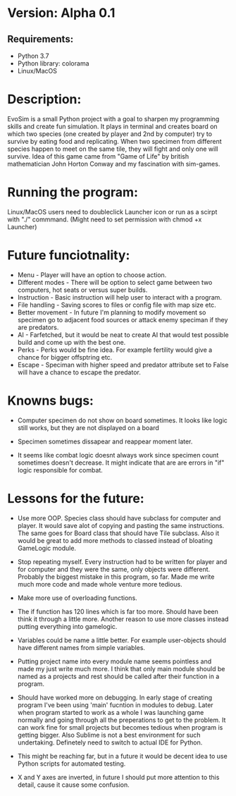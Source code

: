 # Version: Alpha 0.1

## Requirements:

- Python 3.7
- Python library: colorama
- Linux/MacOS

# Description:

EvoSim is a small Python project with a goal to sharpen my programming skills and create fun simulation. It plays in terminal and creates board on which two species (one created by player and 2nd by computer) try to survive by eating food and replicating. When two specimen from different species happen to meet on the same tile, they will fight and only one will survive. Idea of this game came from "Game of Life" by british mathematician John Horton Conway and my fascination with sim-games.

# Running the program:

Linux/MacOS users need to doubleclick Launcher icon or run as a scirpt with "./" commmand. (Might need to set permission with chmod +x Launcher)

# Future funciotnality:

* Menu - Player will have an option to choose action. 
* Different modes - There will be option to select game between two computers, hot seats or versus super builds.
* Instruction - Basic instruction will help user to interact with a program.
* File handling - Saving scores to files or config file with map size etc.
* Better movement - In future I'm planning to modify movement so specimen go to adjacent food sources or attack enemy speciman if they are predators.
* AI - Farfetched, but it would be neat to create AI that would test possible build and come up with the best one.
* Perks - Perks would be fine idea. For example fertility would give a chance for bigger offsptring etc.
* Escape - Speciman with higher speed and predator attribute set to False will have a chance to escape the predator.

# Knowns bugs:

* Computer specimen do not show on board sometimes. It looks like logic still works, but they are not displayed on a board

* Specimen sometimes dissapear and reappear moment later.

* It seems like combat logic doesnt always work since specimen count sometimes doesn't decrease. It might indicate that are are errors in "if" logic responsible for combat.

# Lessons for the future:

* Use more OOP. Species class should have subclass for computer and player. It would save alot of copying and pasting the same instructions. The same goes for Board class that should have Tile subclass. Also it would be great to add more methods to classed instead of bloating GameLogic module.

* Stop repeating myself. Every instruction had to be written for player and for computer and they were the same, only objects were different. Probably the biggest mistake in this program, so far. Made me write much more code and made whole venture more tedious. 

* Make more use of overloading functions.

* The if function has 120 lines which is far too more. Should have been think it through a little more. Another reason to use more classes instead putting everything into gamelogic.

* Variables could be name a little better. For example user-objects should have different names from simple variables.

* Putting project name into every module name seems pointless and made my just write much more. I think that only main module should be named as a projects and rest should be called after their function
in a program.

* Should have worked more on debugging. In early stage of creating program I've been using 'main' fucntion in modules to debug. Later when program started to work as a whole I was launching game normally and going through all the preperations to get to the problem. It can work fine for small projects but becomes tedious when program is getting bigger. Also Sublime is not a best environment for such undertaking. Definetely need to switch to actual IDE for Python.

* This might be reaching far, but in a future it would be decent idea to use Python scripts for automated testing.

* X and Y axes are inverted, in future I should put more attention to this detail, cause it cause some confusion.
